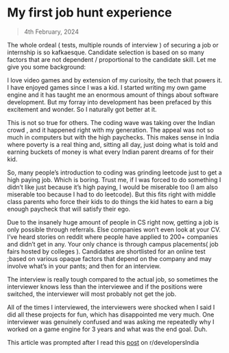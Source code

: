 # My first job hunt experience
> 4th February, 2024

The whole ordeal ( tests, multiple rounds of interview ) of securing a job or internship is so kafkaesque. 
Candidate selection is based on so many factors that are not dependent / proportional to the candidate skill. 
Let me give you some background:

I love video games and by extension of my curiosity, the tech that powers it.
I have enjoyed games since I was a kid.
I started writing my own game engine and it has taught me an enormous amount of things about software development.
But my forray into development has been prefaced by this excitement and wonder.
So I naturally got better at it.

This is not so true for others.
The coding wave was taking over the Indian crowd , and it happened right with my generation.
The appeal was not so much in computers but with the high paychecks.
This makes sense in India where poverty is a real thing and, sitting all day, just doing what is told and earning buckets of money is what every Indian parent dreams of for their kid.

So, many people’s introduction to coding was grinding leetcode just to get a high paying job.
Which is boring.
Trust me, if I was forced to do something I didn’t like just because it’s high paying, I would be miserable too (I am also miserable too because I had to do leetcode).
But this fits right with middle class parents who force their kids to do things the kid hates to earn a big enough paycheck that will satisfy their ego.

Due to the insanely huge amount of people in CS right now, getting a job is only possible through referrals.
Else companies won’t even look at your CV.
I’ve heard stories on reddit where people have applied to 200+ companies and didn’t get in any.
Your only chance is through campus placements( job fairs hosted by colleges ).
Candidates are shortlisted for an online test ;based on various opaque factors that depend on the company and may involve what’s in your pants; and then for an interview.

The interview is really tough compared to the actual job, so sometimes the interviewer knows less than the interviewee and if the positions were switched, the interviewer will most probably not get the job.

All of the times I interviewed, the interviewers were shocked when I said I did all these projects for fun, which has disappointed me very much.
One interviewer was genuinely confused and was asking me repeatedly why I worked on a game engine for 3 years and what was the end goal.
Duh.

This article was prompted after I read this [post]("https://www.reddit.com/r/developersIndia/s/rFPuR8fNNL) on r/developersIndia

